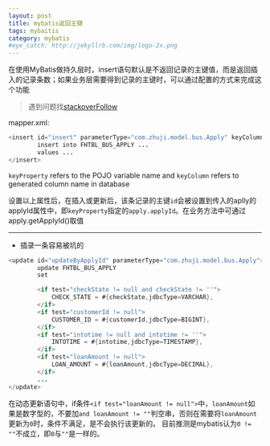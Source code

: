 ```yaml
---
layout: post
title: mybatis返回主键
tags: mybaitis
category: mybatis
#eye_catch: http://jekyllrb.com/img/logo-2x.png
---
```

在使用MyBatis做持久层时，insert语句默认是不返回记录的主键值，而是返回插入的记录条数；如果业务层需要得到记录的主键时，可以通过配置的方式来完成这个功能

<!--more-->
> 遇到问题找[stackoverFollow](https://stackoverflow.com/questions/18507508/mybatis-how-to-get-the-auto-generated-key-of-an-insert-mysql)

<!--more-->

mapper.xml:

```java
<insert id="insert" parameterType="com.zhuji.model.bus.Apply" keyColumn="id" useGeneratedKeys="true" keyProperty="apply.applyId">
        insert into FHTBL_BUS_APPLY ...
        values ...
</insert>
```

`keyProperty` refers to the POJO variable name and `keyColumn` refers to generated column name in database

设置以上属性后，在插入或更新后，该条记录的主键`id`会被设置到传入的aplly的applyId属性中，即`keyProperty`指定的`apply.applyId`。在业务方法中可通过apply.getApplyId()取值

----------

- 插录一条容易被坑的

```java
<update id="updateByApplyId" parameterType="com.zhuji.model.bus.Apply">
        update FHTBL_BUS_APPLY
        set

        <if test="checkState != null and checkState != ''">
            CHECK_STATE = #{checkState,jdbcType=VARCHAR},
        </if>
        <if test="customerId != null">
            CUSTOMER_ID = #{customerId,jdbcType=BIGINT},
        </if>
        <if test="intotime != null and intotime != ''">
            INTOTIME = #{intotime,jdbcType=TIMESTAMP},
        </if>
        <if test="loanAmount != null">
            LOAN_AMOUNT = #{loanAmount,jdbcType=DECIMAL},
        </if>
        ...
</update>
```

在动态更新语句中，if条件`<if test="loanAmount != null">`中，`loanAmount`如果是数字型的，不要加`and loanAmount != ""`判空串，否则在需要将`loanAmount`更新为`0`时，条件不满足，是不会执行该更新的。
目前推测是mybatis认为`0 != ""`不成立，即`0`与`""`是一样的。